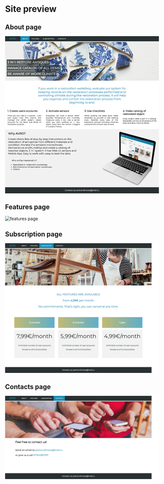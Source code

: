 Site preview
============

About page
---------

![about page](./img/about.png)

Features page
---------

![features page](./img/features.png)

Subscription page
---------

![subscription page](./img/subscription.png)

Contacts page
---------

![contacts page](./img/contacts.png)